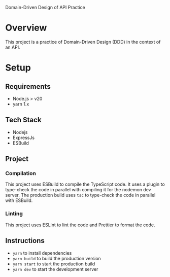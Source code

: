 Domain-Driven Design of API Practice

# Overview
This project is a practice of Domain-Driven Design (DDD) in the context of an API.

# Setup
## Requirements
- Node.js > v20
- yarn 1.x

## Tech Stack
- Nodejs
- ExpressJs
- ESBuild

## Project
### Compilation
This project uses ESBuild to compile the TypeScript code. It uses a plugin to type-check the code in parallel with compiling it for the nodemon dev server. The production build uses `tsc` to type-check the code in parallel with ESBuild.

### Linting
This project uses ESLint to lint the code and Prettier to format the code.

## Instructions
* `yarn` to install dependencies
* `yarn build` to build the production version
* `yarn start` to start the production build
* `yarn dev` to start the development server
